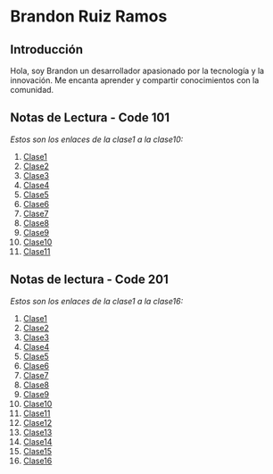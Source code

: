 # Brandon Ruiz Ramos
## Introducción
Hola, soy Brandon un desarrollador apasionado por la tecnología y la innovación. Me encanta aprender y compartir conocimientos con la comunidad.
## Notas de Lectura - Code 101
*Estos son los enlaces de la clase1 a la clase10:*
1. [Clase1](https://br4nd04.github.io/reading-notes/101/sesion01)
2. [Clase2](https://br4nd04.github.io/reading-notes/101/sesion02)
3. [Clase3](https://br4nd04.github.io/reading-notes/101/sesion03)
4. [Clase4](https://br4nd04.github.io/reading-notes/101/sesion04)
5. [Clase5](https://br4nd04.github.io/reading-notes/101/sesion05)
6. [Clase6](https://br4nd04.github.io/reading-notes/101/sesion06)
7. [Clase7](https://br4nd04.github.io/reading-notes/101/sesion07)
8. [Clase8](https://br4nd04.github.io/reading-notes/101/sesion08)
9. [Clase9](https://br4nd04.github.io/reading-notes/101/sesion09)
10. [Clase10](https://br4nd04.github.io/reading-notes/101/sesion010)
11. [Clase11](https://br4nd04.github.io/reading-notes/101/sesion011)

## **Notas de lectura - Code 201** ##

*Estos son los enlaces de la clase1 a la clase16:*


1. [Clase1](https://br4nd04.github.io/reading-notes/201/sesion01)
2. [Clase2](https://br4nd04.github.io/reading-notes/201/sesion02)
3. [Clase3](https://br4nd04.github.io/reading-notes/201/sesion03)
4. [Clase4](https://br4nd04.github.io/reading-notes/201/sesion04)
5. [Clase5](https://br4nd04.github.io/reading-notes/201/sesion05)
6. [Clase6](https://br4nd04.github.io/reading-notes/201/sesion06)
7. [Clase7](https://br4nd04.github.io/reading-notes/201/sesion07)
8. [Clase8](https://br4nd04.github.io/reading-notes/201/sesion08)
9. [Clase9](https://br4nd04.github.io/reading-notes/201/sesion09)
10. [Clase10](https://br4nd04.github.io/reading-notes/201/sesion010)
11. [Clase11](https://br4nd04.github.io/reading-notes/201/sesion011)
12. [Clase12](https://br4nd04.github.io/reading-notes/201/sesion012)
13. [Clase13](https://br4nd04.github.io/reading-notes/201/sesion013)
14. [Clase14](https://br4nd04.github.io/reading-notes/201/sesion014)
15. [Clase15](https://br4nd04.github.io/reading-notes/201/sesion015)
16. [Clase16](https://br4nd04.github.io/reading-notes/201/sesion016)